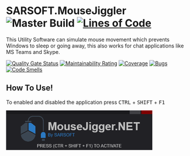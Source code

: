 # SARSOFT.MouseJiggler ![Master Build](https://github.com/SARSOFT-PH/SARSOFT.MouseJiggler/workflows/Build/badge.svg) [![Lines of Code](https://sonarcloud.io/api/project_badges/measure?project=SARSOFT-PH_SARSOFT.MouseJiggler&metric=ncloc)](https://sonarcloud.io/dashboard?id=SARSOFT-PH_SARSOFT.MouseJiggler)
This Utility Software can simulate mouse movement which prevents Windows to sleep or going away, this also works for chat applications like MS Teams and Skype.


[![Quality Gate Status](https://sonarcloud.io/api/project_badges/measure?project=SARSOFT-PH_SARSOFT.MouseJiggler&metric=alert_status)](https://sonarcloud.io/dashboard?id=SARSOFT-PH_SARSOFT.MouseJiggler)
[![Maintainability Rating](https://sonarcloud.io/api/project_badges/measure?project=SARSOFT-PH_SARSOFT.MouseJiggler&metric=sqale_rating)](https://sonarcloud.io/dashboard?id=SARSOFT-PH_SARSOFT.MouseJiggler)
[![Coverage](https://sonarcloud.io/api/project_badges/measure?project=SARSOFT-PH_SARSOFT.MouseJiggler&metric=coverage)](https://sonarcloud.io/dashboard?id=SARSOFT-PH_SARSOFT.MouseJiggler)
[![Bugs](https://sonarcloud.io/api/project_badges/measure?project=SARSOFT-PH_SARSOFT.MouseJiggler&metric=bugs)](https://sonarcloud.io/dashboard?id=SARSOFT-PH_SARSOFT.MouseJiggler)
[![Code Smells](https://sonarcloud.io/api/project_badges/measure?project=SARSOFT-PH_SARSOFT.MouseJiggler&metric=code_smells)](https://sonarcloud.io/dashboard?id=SARSOFT-PH_SARSOFT.MouseJiggler)

## How To Use!

To enabled and disabled the application press <kbd>CTRL</kbd> + <kbd>SHIFT</kbd> + <kbd>F1</kbd>

![Preview](/Screenshots/screenshot.png)
